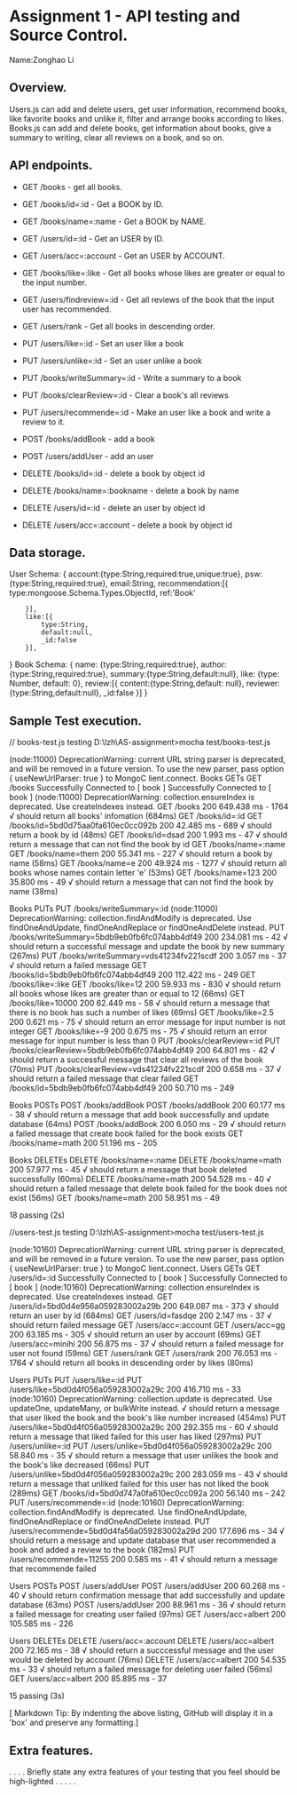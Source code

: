 # Assignment 1 - API testing and Source Control.

Name:Zonghao Li

## Overview.
Users.js can add and delete users, get user information, recommend books, like favorite books and unlike it, filter and arrange books according to likes. 
Books.js can add and delete books, get information about books, give a summary to writing, clear all reviews on a book, and so on.

## API endpoints.
+ GET /books - get all books.
+ GET /books/id=:id - Get a BOOK by ID.
+ GET /books/name=:name - Get a BOOK by NAME.
+ GET /users/id=:id - Get an USER by ID.
+ GET /users/acc=:account - Get an USER by ACCOUNT.
+ GET /books/like=:like - Get all books whose likes are greater or equal to the input number.
+ GET /users/findreview=:id - Get all reviews of the book that the input user has recommended.
+ GET /users/rank - Get all books in descending order.

+ PUT /users/like=:id - Set an user like a book
+ PUT /users/unlike=:id - Set an user unlike a book
+ PUT /books/writeSummary=:id - Write a summary to a book
+ PUT /books/clearReview=:id - Clear a book's all reviews
+ PUT /users/recommende=:id - Make an user like a book and write a review to it.

+ POST /books/addBook - add a book
+ POST /users/addUser - add an user

+ DELETE /books/id=:id - delete a book by object id
+ DELETE /books/name=:bookname - delete a book by name
+ DELETE /users/id=:id - delete an user by object id
+ DELETE /users/acc=:account - delete a book by object id


## Data storage.
User Schema:
{
        account:{type:String,required:true,unique:true},
        psw:{type:String,required:true},
        email:String,
        recommendation:[{
            type:mongoose.Schema.Types.ObjectId,
            ref:'Book'

        }],
        like:[{
            type:String,
            default:null,
            _id:false
        }],
}
Book Schema:
{
        name: {type:String,required:true},
        author:{type:String,required:true},
        summary:{type:String,default:null},
        like: {type: Number, default: 0},
        review:[{
            content:{type:String,default: null},
            reviewer:{type:String,default:null},
            _id:false
        }]
}

## Sample Test execution.

// books-test.js testing
D:\lzh\AS-assignment>mocha test/books-test.js


(node:11000) DeprecationWarning: current URL string parser is deprecated, and will be removed in a future version. To use the new parser, pass option { useNewUrlParser: true } to MongoC
lient.connect.
  Books
    GETs
      GET /books
Successfully Connected to [ book ]
Successfully Connected to [ book ]
(node:11000) DeprecationWarning: collection.ensureIndex is deprecated. Use createIndexes instead.
GET /books 200 649.438 ms - 1764
        √ should return all books' infomation (684ms)
      GET /books/id=:id
GET /books/id=5bd0d75aa0fa610ec0cc092b 200 42.485 ms - 689
        √ should return a book by id (48ms)
GET /books/id=dsad 200 1.993 ms - 47
        √ should return a message that can not find the book by id
      GET /books/name=:name
GET /books/name=them 200 55.341 ms - 227
        √ should return a book by name (58ms)
GET /books/name=e 200 49.924 ms - 1277
        √ should return all books whose names contain letter 'e' (53ms)
GET /books/name=123 200 35.800 ms - 49
        √ should return a message that can not find the book by name (38ms)

  Books
    PUTs
      PUT /books/writeSummary=:id
(node:11000) DeprecationWarning: collection.findAndModify is deprecated. Use findOneAndUpdate, findOneAndReplace or findOneAndDelete instead.
PUT /books/writeSummary=5bdb9eb0fb6fc074abb4df49 200 234.081 ms - 42
        √ should return a successful message and update the book by new summary (267ms)
PUT /books/writeSummary=vds41234fv221scdf 200 3.057 ms - 37
        √ should return a failed message
GET /books/id=5bdb9eb0fb6fc074abb4df49 200 112.422 ms - 249
      GET /books/like=:like
GET /books/like=12 200 59.933 ms - 830
        √ should return all books whose likes are greater than or equal to 12 (66ms)
GET /books/like=10000 200 62.449 ms - 58
        √ should return a message that there is no book has such a number of likes (69ms)
GET /books/like=2.5 200 0.621 ms - 75
        √ should return an error message for input number is not integer
GET /books/like=-9 200 0.675 ms - 75
        √ should return an error message for input number is less than 0
      PUT /books/clearReview=:id
PUT /books/clearReview=5bdb9eb0fb6fc074abb4df49 200 64.801 ms - 42
        √ should return a successful message that clear all reviews of the book (70ms)
PUT /books/clearReview=vds41234fv221scdf 200 0.658 ms - 37
        √ should return a failed message that clear failed
GET /books/id=5bdb9eb0fb6fc074abb4df49 200 50.710 ms - 249

  Books
    POSTs
      POST /books/addBook
POST /books/addBook 200 60.177 ms - 38
        √ should return a message that add book successfully and update database (64ms)
POST /books/addBook 200 6.050 ms - 29
        √ should return a failed message that create book failed for the book exists
GET /books/name=math 200 51.196 ms - 205

  Books
    DELETEs
      DELETE /books/name=:name
DELETE /books/name=math 200 57.977 ms - 45
        √ should return a message that book deleted successfully (60ms)
DELETE /books/name=math 200 54.528 ms - 40
        √ should return a failed message that delete book failed for the book does not exist (56ms)
GET /books/name=math 200 58.951 ms - 49


  18 passing (2s)

 //users-test.js testing
 D:\lzh\AS-assignment>mocha test/users-test.js


(node:10160) DeprecationWarning: current URL string parser is deprecated, and will be removed in a future version. To use the new parser, pass option { useNewUrlParser: true } to MongoC
lient.connect.
  Users
    GETs
      GET /users/id=:id
Successfully Connected to [ book ]
Successfully Connected to [ book ]
(node:10160) DeprecationWarning: collection.ensureIndex is deprecated. Use createIndexes instead.
GET /users/id=5bd0d4e956a059283002a29b 200 649.087 ms - 373
        √ should return an user by id (684ms)
GET /users/id=fasdqe 200 2.147 ms - 37
        √ should return failed message
      GET /users/acc=:account
GET /users/acc=gg 200 63.185 ms - 305
        √ should return an user by account (69ms)
GET /users/acc=minihi 200 56.875 ms - 37
        √ should return a failed message for user not found (59ms)
      GET /users/rank
GET /users/rank 200 76.053 ms - 1764
        √ should return all books in descending order by likes (80ms)

  Users
    PUTs
      PUT /users/like=:id
PUT /users/like=5bd0d4f056a059283002a29c 200 416.710 ms - 33
(node:10160) DeprecationWarning: collection.update is deprecated. Use updateOne, updateMany, or bulkWrite instead.
        √ should return a message that user liked the book and the book's like number increased  (454ms)
PUT /users/like=5bd0d4f056a059283002a29c 200 292.355 ms - 60
        √ should return a message that liked failed for this user has liked  (297ms)
      PUT /users/unlike=:id
PUT /users/unlike=5bd0d4f056a059283002a29c 200 58.840 ms - 35
        √ should return a message that user unlikes the book and the book's like decreased  (66ms)
PUT /users/unlike=5bd0d4f056a059283002a29c 200 283.059 ms - 43
        √ should return a message that unliked failed for this user has not liked the book (289ms)
GET /books/id=5bd0d747a0fa610ec0cc092a 200 56.140 ms - 242
      PUT /users/recommende=:id
(node:10160) DeprecationWarning: collection.findAndModify is deprecated. Use findOneAndUpdate, findOneAndReplace or findOneAndDelete instead.
PUT /users/recommende=5bd0d4fa56a059283002a29d 200 177.696 ms - 34
        √ should return a message and update database that user recommended a book and added a review to the book (182ms)
PUT /users/recommende=11255 200 0.585 ms - 41
        √ should return a message that recommende failed

  Users
    POSTs
      POST /users/addUser
POST /users/addUser 200 60.268 ms - 40
        √ should return confirmation message that add successfully and update database  (63ms)
POST /users/addUser 200 88.961 ms - 36
        √ should return a failed message for creating user failed (97ms)
GET /users/acc=albert 200 105.585 ms - 226

  Users
    DELETEs
      DELETE /users/acc=:account
DELETE /users/acc=albert 200 72.165 ms - 38
        √ should return a succcessful message and the user would be deleted by account (76ms)
DELETE /users/acc=albert 200 54.535 ms - 33
        √ should return a failed message for deleting user failed (56ms)
GET /users/acc=albert 200 85.895 ms - 37


  15 passing (3s)


[ Markdown Tip: By indenting the above listing, GitHub will display it in a 'box' and preserve any formatting.]

## Extra features.
. . . . Briefly state any extra features of your testing that you feel should be high-lighted . . . . .
